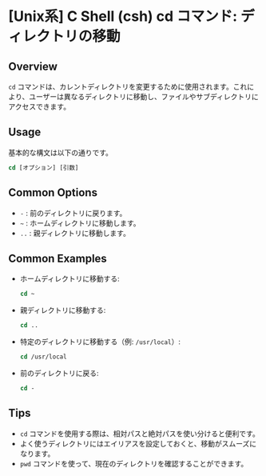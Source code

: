 # [Unix系] C Shell (csh) cd コマンド: ディレクトリの移動

## Overview
`cd` コマンドは、カレントディレクトリを変更するために使用されます。これにより、ユーザーは異なるディレクトリに移動し、ファイルやサブディレクトリにアクセスできます。

## Usage
基本的な構文は以下の通りです。

```csh
cd [オプション] [引数]
```

## Common Options
- `-` : 前のディレクトリに戻ります。
- `~` : ホームディレクトリに移動します。
- `..` : 親ディレクトリに移動します。

## Common Examples
- ホームディレクトリに移動する:
  ```csh
  cd ~
  ```

- 親ディレクトリに移動する:
  ```csh
  cd ..
  ```

- 特定のディレクトリに移動する（例: `/usr/local`）:
  ```csh
  cd /usr/local
  ```

- 前のディレクトリに戻る:
  ```csh
  cd -
  ```

## Tips
- `cd` コマンドを使用する際は、相対パスと絶対パスを使い分けると便利です。
- よく使うディレクトリにはエイリアスを設定しておくと、移動がスムーズになります。
- `pwd` コマンドを使って、現在のディレクトリを確認することができます。